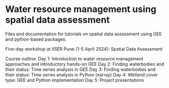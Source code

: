 # Water resource management using spatial data assessment

Files and documentation for tutorials on spatial data assessment using GEE and python-based packages.

Five-day workshop at IISER Pune (1-5 April 2024): Spatial Data Assessment 

Course outline:
Day 1: Introduction to water resource management approaches and introductory hands-on GEE
Day 2: Finding waterbodies and their status: Time series analysis in GEE
Day 3: Finding waterbodies and their status: Time series analysis in Python (xarray)
Day 4: Wetland cover type: GEE and Python implementation
Day 5: Project presentations
